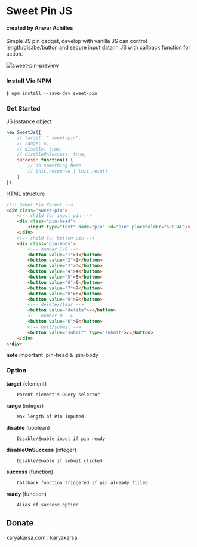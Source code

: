 # Sweet Pin JS
#### created by Anwar Achilles

Simple JS pin gadget, develop with vanilla JS 
can control length/disabe/button and secure input 
data in JS with callback function for action.

![sweet-pin-preview](/sweet-pin-preview.jpg "sweet-pin-preview")



### Install Via NPM
````shell
$ npm install --save-dev sweet-pin
````



### Get Started

JS instance object
````js
new SweetJs({
	// target: ".sweet-pin",
	// range: 6,
	// disable: true,
	// disableOnSuccess: true,
	success: function() {
		// do something here
		// this.response | this.result
	}
});
````


HTML structure
````html
<!-- Sweet Pin Parent -->
<div class="sweet-pin">
	<!-- child for input pin -->
	<div class="pin-head">
		<input type="text" name="pin" id="pin" placeholder="SERIAL"/>
	</div>
	<!-- child for button pin -->
	<div class="pin-body">
		<!-- number 1-9 -->
		<button value="1">1</button>
		<button value="2">2</button>
		<button value="3">3</button>
		<button value="4">4</button>
		<button value="5">5</button>
		<button value="6">6</button>
		<button value="7">7</button>
		<button value="8">8</button>
		<button value="9">9</button>
		<!-- delete/clear -->
		<button value="delete">×</button>
		<!-- number 0 -->
		<button value="0">0</button>
		<!-- null/submit -->
		<button value="submit" type="submit">✓</button>
	</div>
</div>
````
**note** important .pin-head & .pin-body






### Option

**target** (element)
````
	Parent element's Query selector
````
**range** (integer)
````
	Max length of Pin inputed
````
**disable** (boolean)
````
	Disable/Enable input if pin ready
````
**disableOnSuccess** (integer)
````
	Disable/Enable if submit clicked
````
**success** (function)
````
	Callback function triggered if pin already filled
````
**ready** (function)
````
	Alias of success option
````


## Donate

karyakarsa.com : [karyakarsa](https://karyakarsa.com/anwarachilles).

